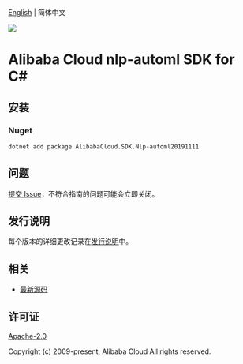 [English](README.md) | 简体中文

![](https://aliyunsdk-pages.alicdn.com/icons/AlibabaCloud.svg)

# Alibaba Cloud nlp-automl SDK for C#

## 安装

### Nuget

```bash
dotnet add package AlibabaCloud.SDK.Nlp-automl20191111
```

## 问题

[提交 Issue](https://github.com/aliyun/alibabacloud-csharp-sdk/issues/new)，不符合指南的问题可能会立即关闭。

## 发行说明

每个版本的详细更改记录在[发行说明](./ChangeLog.md)中。

## 相关

* [最新源码](https://github.com/aliyun/alibabacloud-csharp-sdk/)

## 许可证

[Apache-2.0](http://www.apache.org/licenses/LICENSE-2.0)

Copyright (c) 2009-present, Alibaba Cloud All rights reserved.
